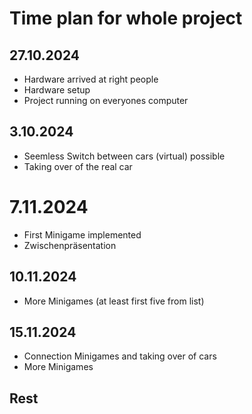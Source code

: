 # Time plan for whole project

## 27.10.2024

- Hardware arrived at right people
- Hardware setup
- Project running on everyones computer

## 3.10.2024

- Seemless Switch between cars (virtual) possible
- Taking over of the real car

# 7.11.2024

- First Minigame implemented
- Zwischenpräsentation

## 10.11.2024

- More Minigames (at least first five from list)

## 15.11.2024

- Connection Minigames and taking over of cars
- More Minigames

## Rest
